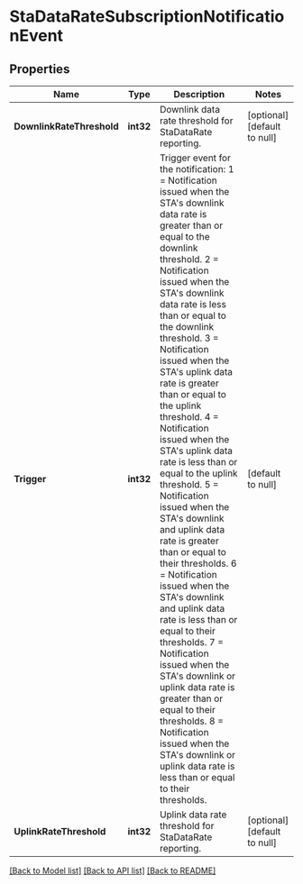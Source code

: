 # StaDataRateSubscriptionNotificationEvent

## Properties
Name | Type | Description | Notes
------------ | ------------- | ------------- | -------------
**DownlinkRateThreshold** | **int32** | Downlink data rate threshold for StaDataRate reporting. | [optional] [default to null]
**Trigger** | **int32** | Trigger event for the notification: 1 &#x3D; Notification issued when the STA&#39;s downlink data rate is greater than or equal to the downlink threshold. 2 &#x3D; Notification issued when the STA&#39;s downlink data rate is less than or equal to the downlink threshold. 3 &#x3D; Notification issued when the STA&#39;s uplink data rate is greater than or equal to the uplink threshold. 4 &#x3D; Notification issued when the STA&#39;s uplink data rate is less than or equal to the uplink threshold. 5 &#x3D; Notification issued when the STA&#39;s downlink and uplink data rate is greater than or equal to their thresholds. 6 &#x3D; Notification issued when the STA&#39;s downlink and uplink data rate is less than or equal to their thresholds. 7 &#x3D; Notification issued when the STA&#39;s downlink or uplink data rate is greater than or equal to their thresholds. 8 &#x3D; Notification issued when the STA&#39;s downlink or uplink data rate is less than or equal to their thresholds. | [default to null]
**UplinkRateThreshold** | **int32** | Uplink data rate threshold for StaDataRate reporting. | [optional] [default to null]

[[Back to Model list]](../README.md#documentation-for-models) [[Back to API list]](../README.md#documentation-for-api-endpoints) [[Back to README]](../README.md)



